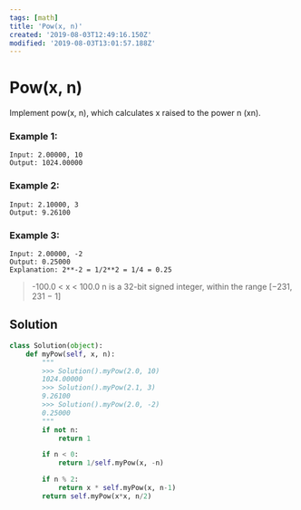 ```yaml
---
tags: [math]
title: 'Pow(x, n)'
created: '2019-08-03T12:49:16.150Z'
modified: '2019-08-03T13:01:57.188Z'
---
```


# Pow(x, n)

Implement pow(x, n), which calculates x raised to the power n (xn).

### Example 1:


```
Input: 2.00000, 10
Output: 1024.00000
```

### Example 2:

```
Input: 2.10000, 3
Output: 9.26100
```

### Example 3:


```
Input: 2.00000, -2
Output: 0.25000
Explanation: 2**-2 = 1/2**2 = 1/4 = 0.25
```


> -100.0 < x < 100.0
> n is a 32-bit signed integer, within the range [−231, 231 − 1]


## Solution


```python
class Solution(object):
    def myPow(self, x, n):
        """
        >>> Solution().myPow(2.0, 10)
        1024.00000
        >>> Solution().myPow(2.1, 3)
        9.26100
        >>> Solution().myPow(2.0, -2)
        0.25000
        """
        if not n:
            return 1

        if n < 0:
            return 1/self.myPow(x, -n)

        if n % 2:
            return x * self.myPow(x, n-1)
        return self.myPow(x*x, n/2)
```
